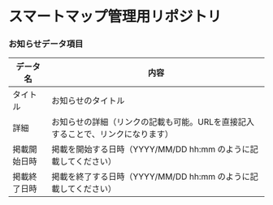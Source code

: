 # スマートマップ管理用リポジトリ


### お知らせデータ項目
|データ名|内容|
| --- | --- |
|タイトル|お知らせのタイトル| 
|詳細|お知らせの詳細（リンクの記載も可能。URLを直接記入することで、リンクになります）|
|掲載開始日時|掲載を開始する日時（YYYY/MM/DD hh:mm のように記載してください）|
|掲載終了日時|掲載を終了する日時（YYYY/MM/DD hh:mm のように記載してください）|
